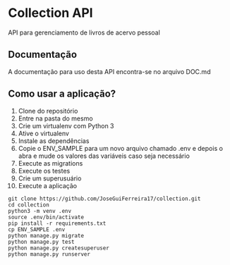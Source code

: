 # Collection API

API para gerenciamento de livros de acervo pessoal

## Documentação

A documentação para uso desta API encontra-se no arquivo DOC.md

## Como usar a aplicação?

1. Clone do  repositório
2. Entre na pasta do mesmo
3. Crie um virtualenv com Python 3
4. Ative o virtualenv
5. Instale as dependências
6. Copie o ENV_SAMPLE para um novo arquivo chamado .env e depois o abra e mude os valores das variáveis caso seja necessário
7. Execute as migrations
8. Execute os testes
9. Crie um superusuário
10. Execute a aplicação

```console
git clone https://github.com/JoseGuiFerreira17/collection.git
cd collection
python3 -m venv .env
source .env/bin/activate
pip install -r requirements.txt
cp ENV_SAMPLE .env
python manage.py migrate
python manage.py test
python manage.py createsuperuser
python manage.py runserver
```
